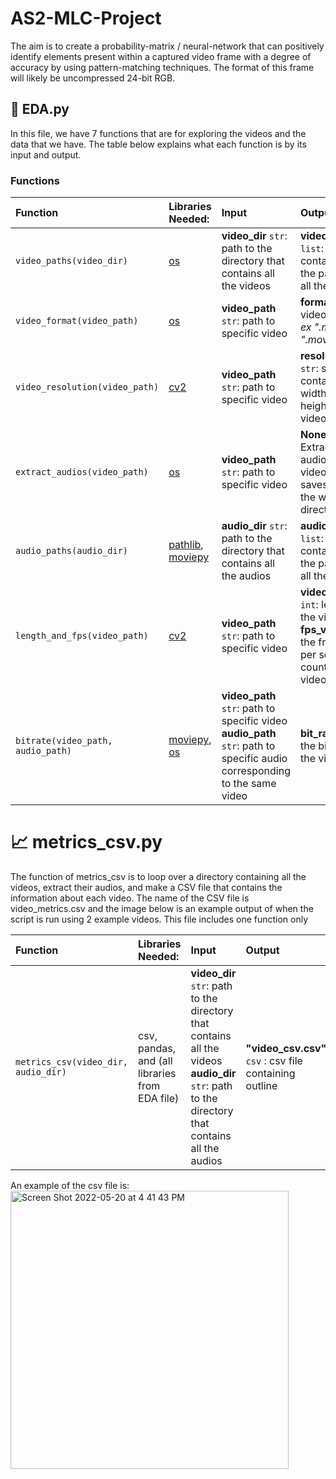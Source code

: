 # AS2-MLC-Project
The aim is to create a probability-matrix / neural-network that can positively identify elements present within a captured video frame with a degree of accuracy by using pattern-matching techniques. The format of this frame will likely be uncompressed 24-bit RGB.
## 🚦 EDA.py

In this file, we have 7 functions that are for exploring the videos and the data that we have. The table below explains what each function is by its input and output.

### Functions

| Function  |Libraries Needed: | Input    | Output                            |
| :-------- | :------- | :-------------------------------- | :-------------------------------- |
| `video_paths(video_dir)`       | [os](https://docs.python.org/3/library/os.html) | **video_dir** `str`: path to the directory that contains all the videos | **video_paths** `list`: a list containing the paths of all the videos|
| `video_format(video_path)`      |[os](https://docs.python.org/3/library/os.html)  | **video_path** `str`: path to specific video| **format** `str`: video format _ex ".mp4", ".mov",..._|
| `video_resolution(video_path)`      |[cv2](https://pypi.org/project/opencv-python/) |  **video_path** `str`: path to specific video | **resolution** `str`: string containing width x height of the video |
| `extract_audios(video_path)`       |[os](https://docs.python.org/3/library/os.html)  | **video_path** `str`: path to specific video  | **None**. Extracts audio from video and saves it in the working directory.|
| `audio_paths(audio_dir)`       |[pathlib](https://docs.python.org/3/library/pathlib.html), [moviepy](https://zulko.github.io/moviepy/) |**audio_dir** `str`: path to the directory that contains all the audios| **audio_paths** `list`: a list containing the paths of all the audios|
| `length_and_fps(video_path)`     |[cv2](https://pypi.org/project/opencv-python/) | **video_path** `str`: path to specific video  | **video_length** `int`: length of the video  **fps_vid** `int`: the frames per second count of the video|
|`bitrate(video_path, audio_path)`|[moviepy](https://zulko.github.io/moviepy/), [os](https://docs.python.org/3/library/os.html)  | **video_path** `str`: path to specific video **audio_path** `str`: path to specific audio corresponding to the same video |**bit_rate** `int`: the bitrate of the video|

# 📈 metrics_csv.py

The function of metrics_csv is to loop over a directory containing all the videos, extract their audios, and make a CSV file that contains the information about each video. The name of the CSV file is video_metrics.csv and the image below is an example output of when the script is run using 2 example videos.
This file includes one function only 

| Function  |Libraries Needed: | Input    | Output                            |
| :-------- | :------- | :-------------------------------- | :-------------------------------- |
|`metrics_csv(video_dir, audio_dir)`| csv, pandas, and (all libraries from EDA file)|**video_dir** `str`: path to the directory that contains all the videos **audio_dir** `str`: path to the directory that contains all the audios| **"video_csv.csv"** `csv` : csv file containing outline |

An example of the csv file is:
<img width="445" alt="Screen Shot 2022-05-20 at 4 41 43 PM" src="https://user-images.githubusercontent.com/63118072/169992260-7f3e828b-22e2-4472-9a7d-3ae76bb30491.png">
